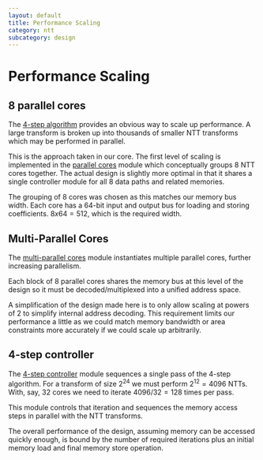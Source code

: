 ```yaml
---
layout: default
title: Performance Scaling
category: ntt
subcategory: design
---
```


# Performance Scaling

## 8 parallel cores

The [4-step algorithm](ntt-4step.html) provides an obvious way to scale up performance.
A large transform is broken up into thousands of smaller NTT transforms which may be
performed in parallel.

This is the approach taken in our core.  The first level of scaling is implemented in the
[parallel cores](https://github.com/fyquah/hardcaml_zprize/blob/master/libs/hardcaml_ntt/src/parallel_cores.ml)
module which conceptually groups 8 NTT cores together.  The actual design is slightly more
optimal in that it shares a single controller module for all 8 data paths and related memories.

The grouping of 8 cores was chosen as this matches our memory bus width.  Each core has a 64-bit
input and output bus for loading and storing coefficients.  $8 x 64 = 512$, which is the required
width.

## Multi-Parallel Cores

The [multi-parallel cores](https://github.com/fyquah/hardcaml_zprize/blob/master/libs/hardcaml_ntt/src/multi_parallel_cores.ml)
module instantiates multiple parallel cores, further increasing parallelism.

Each block of 8 parallel cores shares the memory bus at this level of the design so it must be
decoded/multiplexed into a unified address space.

A simplification of the design made here is to only allow scaling at powers of 2 to simplify
internal address decoding.  This requirement limits our performance a little as we could
match memory bandwidth or area constraints more accurately if we could scale up arbitrarily.

## 4-step controller

The [4-step controller](https://github.com/fyquah/hardcaml_zprize/blob/master/libs/hardcaml_ntt/src/four_step_controller.ml)
module sequences a single pass of the 4-step algorithm.  For a transform of size $2^24$ we
must perform $2^12 = 4096$ NTTs.  With, say, 32 cores we need to iterate $4096/32 = 128$ times
per pass.

This module controls that iteration and sequences the memory access steps in parallel with the
NTT transforms.

The overall performance of the design, assuming memory can be accessed quickly enough, is bound
by the number of required iterations plus an initial memory load and final memory store operation.
